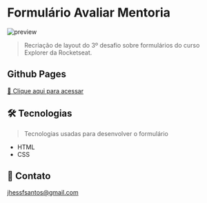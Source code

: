 # Formulário Avaliar Mentoria

![preview](https://i.imgur.com/QvYyo4N.png)

> Recriação de layout do 3º desafio sobre formulários do curso Explorer da Rocketseat.

## Github Pages
[🔗 Clique aqui para acessar](https://jhessfrois.github.io/formulario-avaliar/)

## 🛠 Tecnologias
> Tecnologias usadas para desenvolver o formulário

- HTML
- CSS

## 🖤 Contato

jhessfsantos@gmail.com
